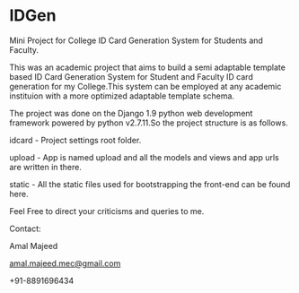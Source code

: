 # IDGen
Mini Project for College ID Card Generation System for Students and Faculty.

  This was an academic project that aims to build a semi adaptable template based ID Card Generation System for Student and Faculty ID card generation for my College.This system can be employed at any academic instituion with a more optimized adaptable template schema.

  The project was done on the Django 1.9 python web development framework powered by python v2.7.11.So the project structure is as follows.
    
  idcard - Project settings root folder.
  
  upload - App is named upload and all the models and views and app urls are written in there.
  
  static - All the static files used for bootstrapping the front-end can be found here.
  
Feel Free to direct your criticisms and queries to me.  
  
Contact:

Amal Majeed

amal.majeed.mec@gmail.com

+91-8891696434
